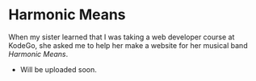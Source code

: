 # Harmonic Means

When my sister learned that I was taking a web developer course at KodeGo,
she asked me to help her make a website for her musical band _Harmonic Means_.

* Will be uploaded soon.
